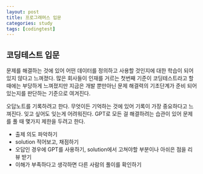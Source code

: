 ```yaml
---
layout: post
title: 프로그래머스 입문
categories: study
tags: [codingtest]
---
```


## 코딩테스트 입문

문제를 해결하는 것에 있어 어떤 데이터를 정의하고 사용할 것인지에 대한 학습이 되어있지 않다고 느껴졌다.
많은 회사들이 인재를 거르는 첫번째 기준이 코딩테스트라고 할 때에는 부당하게 느껴졌지만
지금은 개발 뿐만아닌 문제 해결력의 기초단계가 준비 되어있는지를 판단하는 기준으로 여겨진다.

오답노트를 기록하려고 한다.
무엇이든 기억하는 것에 있어 기록이 가장 중요하다고 느껴진다. 잊고 싶어도 잊는게 어려워진다.
GPT로 모든 걸 해결하려는 습관이 있어 문제를 풀 때 몇가지 제한을 두려고 한다.

- 출제 의도 파악하기
- solution 적어보고, 채점하기
- 오답인 경우에 GPT를 사용하기, solution에서 고쳐야할 부분이나 아쉬은 점을 리뷰 받기
- 이해가 부족하다고 생각하면 다른 사람의 풀이를 확인하기
